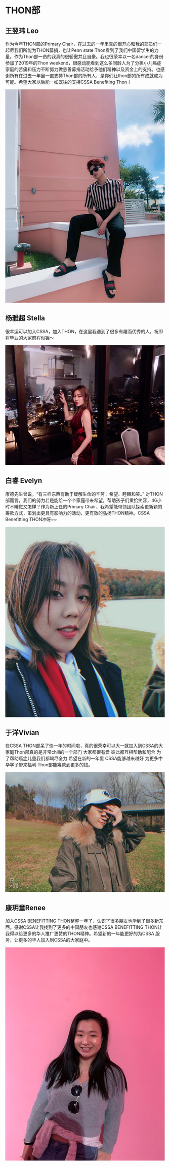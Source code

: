 # THON部

## **王翌玮 Leo**

作为今年THON部的Primary Chair，在过去的一年里真的很开心和我的部员们一起尽我们所能为THON募捐，也让Penn state Thon看到了我们中国留学生的力量。作为Thon部一员的我真的很骄傲并且自豪。我也很荣幸以一名dancer的身份参加了2019年的Thon weekend，很感动能看到这么多同龄人为了分担小儿癌症家庭的苦痛和压力不断努力做慈善募捐活动给予他们精神以及资金上的支持。也感谢所有在过去一年里一直支持Thon部的所有人，是你们让thon部的所有成就成为可能。希望大家以后能一如既往的支持CSSA Benefiting Thon！

![](.gitbook/assets/image%20%281%29.png)

## **杨雅超 Stella**

很幸运可以加入CSSA，加入THON，在这里我遇到了很多有趣而优秀的人。祝即将毕业的大家前程似锦～

![](.gitbook/assets/image%20%282%29.png)

## **白睿 Evelyn**

康德先生曾说，“有三样东西有助于缓解生命的辛劳：希望、睡眠和笑。” 对THON部而言，我们的努力若是能给一个个家庭带来希望，帮助孩子们重拾笑容，46小时不睡觉又怎样？作为新上任的Primary Chair，我希望能带领团队探索更新颖的筹款方式，策划出更具有影响力的活动，更有效的弘扬THON精神。CSSA Benefitting THON冲呀~~

![](.gitbook/assets/image.png)

## **于洋Vivian**

在CSSA THON部呆了快一年的时间啦，真的很荣幸可以大一就加入到CSSA的大家庭Thon部真的是非常chill的一个部门 大家都很有爱 彼此都互相帮助和配合 为了帮助癌症儿童我们都竭尽全力 希望在新的一年里 CSSA能够越来越好 为更多中华学子带来福利 Thon部能筹款到更多的钱。

![](.gitbook/assets/image%20%283%29.png)

## **康玥童Renee**

加入CSSA BENEFITTING THON整整一年了，认识了很多朋友也学到了很多新东西。感谢CSSA让我找到了更多的中国朋友也感谢CSSA BENEFITTING THON让我得以给更多的华人推广更赞的THON精神。希望新的一年能更好的为CSSA 服务，让更多的华人加入到CSSA的大家庭中。

![](.gitbook/assets/image%20%284%29.png)

